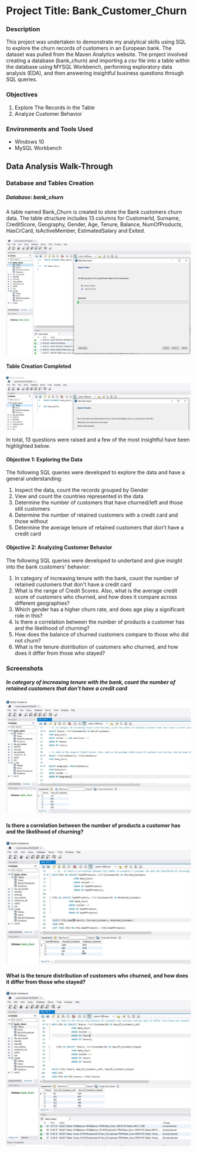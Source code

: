 # Project Title: Bank_Customer_Churn

### Description

This project was undertaken to demonstrate my analytical skills using SQL to explore the churn records of customers in an European bank. The dataset was pulled from the Maven Analytics website. The project involved creating a database (bank_churn) and importing a csv file into a table within the database using MYSQL Workbench, performing exploratory data analysis (EDA), and then answering insightful business questions through SQL queries. 

### Objectives
1.	Explore The Records in the Table
2.	Analyze Customer Behavior

### Environments and Tools Used
- Windows 10
- MySQL Workbench

## Data Analysis Walk-Through

### Database and Tables Creation
##### Database: bank_churn

A table named Bank_Churn is created to store the Bank customers churn data. The table structure includes 13 columns for CustomerId, Surname, CreditScore, Geography, Gender, Age, Tenure, Balance, NumOfProducts, HasCrCard, IsActiveMember,  EstimatedSalary and Exited.

![Importing the CSV File into MySQL Workbench](pic_01.JPG)

#### Table Creation Completed
![Bank Churn Table Completed](pic_02.JPG)

In total, 13 questions were raised and a few of the most insightful have been highlighted below. 

#### Objective 1: Exploring the Data
The following SQL queries were developed to explore the data and have a general understanding:
1. Inspect the data, count the records grouped by Gender
2. View and count the countries represented in the data
3. Determine the number of customers that have churned/left and those still customers
4. Determine the number of retained customers with a credit card and those without
5. Determine the average tenure of retained customers that don't have a credit card

#### Objective 2: Analyzing Customer Behavior
The following SQL queries were developed to undertand and give insight into the bank customers' behavior:

1. In category of increasing tenure with the bank, count the number of retained customers that don't have a credit card
2. What is the range of Credit Scores. Also, what is the average credit score of customers who churned, and how does it compare across different geographies?
3. Which gender has a higher churn rate, and does age play a significant role in this?
4. Is there a correlation between the number of products a customer has and the likelihood of churning?
5. How does the balance of churned customers compare to those who did not churn?
6. What is the tenure distribution of customers who churned, and how does it differ from those who stayed?

### Screenshots
##### In category of increasing tenure with the bank, count the number of retained customers that don't have a credit card
![Tenure and Credit Card Possession](pic_03.JPG)

#### Is there a correlation between the number of products a customer has and the likelihood of churning?
![Churning Likelihood vs Number of Products](pic_04.JPG)

#### What is the tenure distribution of customers who churned, and how does it differ from those who stayed?
![Tenure Distribution](pic_05.JPG)
